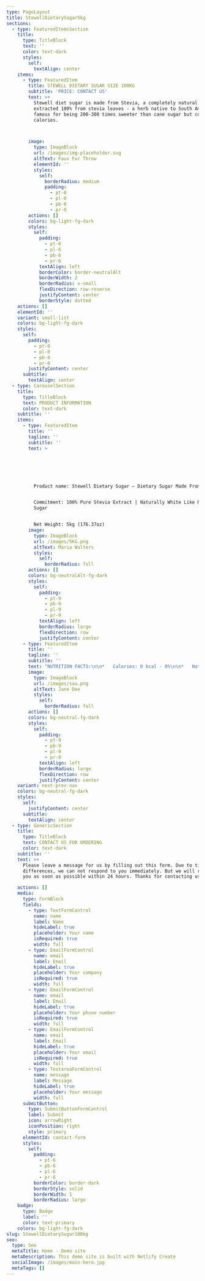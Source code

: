 ```yaml
---
type: PageLayout
title: StewellDietarySugar5kg
sections:
  - type: FeaturedItemsSection
    title:
      type: TitleBlock
      text: ''
      color: text-dark
      styles:
        self:
          textAlign: center
    items:
      - type: FeaturedItem
        title: STEWELL DIETARY SUGAR SIZE 100KG
        subtitle: 'PRICE: CONTACT US'
        text: >+
          Stewell diet sugar is made from Stevia, a completely natural product,
          extracted 100% from stevia leaves - a herb native to South America,
          famous for being 200-300 times sweeter than cane sugar but contains no
          calories.



        image:
          type: ImageBlock
          url: /images/img-placeholder.svg
          altText: Faux Fur Throw
          elementId: ''
          styles:
            self:
              borderRadius: medium
              padding:
                - pt-0
                - pl-0
                - pb-0
                - pr-0
        actions: []
        colors: bg-light-fg-dark
        styles:
          self:
            padding:
              - pt-6
              - pl-6
              - pb-6
              - pr-6
            textAlign: left
            borderColor: border-neutralAlt
            borderWidth: 2
            borderRadius: x-small
            flexDirection: row-reverse
            justifyContent: center
            borderStyle: dotted
    actions: []
    elementId: ''
    variant: small-list
    colors: bg-light-fg-dark
    styles:
      self:
        padding:
          - pt-0
          - pl-0
          - pb-0
          - pr-0
        justifyContent: center
      subtitle:
        textAlign: center
  - type: CarouselSection
    title:
      type: TitleBlock
      text: PRODUCT INFORMATION
      color: text-dark
    subtitle: ''
    items:
      - type: FeaturedItem
        title: ''
        tagline: ''
        subtitle: ''
        text: >






          Product name: Stewell Dietary Sugar – Dietary Sugar Made From Stevia


          Commitment: 100% Pure Stevia Extract | Naturally White Like Refined
          Sugar


          Net Weight: 5kg (176.37oz)
        image:
          type: ImageBlock
          url: /images/5KG.png
          altText: Maria Walters
          styles:
            self:
              borderRadius: full
        actions: []
        colors: bg-neutralAlt-fg-dark
        styles:
          self:
            padding:
              - pt-9
              - pb-9
              - pl-9
              - pr-9
            textAlign: left
            borderRadius: large
            flexDirection: row
            justifyContent: center
      - type: FeaturedItem
        title: ''
        tagline: ''
        subtitle: ''
        text: "NUTRITION FACTS:\n\n*   Calories: 0 kcal - 0%\n\n*   Natri (Sodium): 0 mg - 0%\n\n*   Total Fat: 0 g - 0%\n\n*   Total Carbohydrates: 0g -> (Sugar: 0g; Fiber: 0g) 0%\n\n*   Protein: 0g - 0%\n\n*   Ingredients: Erythritol (natural sugar alcohol), Stevia extract (Rebaudioside M ≥ 97%)\n\n*   Low-energy foods\n\n*   Certifications: Halal, USDA Organic, ISO 22000:2018, HACCP, Non-GMO, ISO 9001:2000\n\nMade in Vietnam\n\nManufactured by: Stewell Food Co., Ltd.\_ (27 Tan My Street, Tan Thuan Tay Ward, District 7, Ho Chi Minh City, Vietnam)\n\nManufacturing Date (MFG): 20 / 05 / 2025\n\nExpiry Date (EXP): 2 years from the manufacturing date\n\nDirections for use: Consume a maximum of 20–25 g per day (approximately 1–2 level tablespoons)\n\nCaution: Children under 2 years old, pregnant or breastfeeding women, and individuals following a low-energy diet should consult a healthcare professional or doctor before use\n\nStorage: Store in a cool, dry place away from direct sunlight and out of reach of children. Reseal the package after use to prevent moisture absorption and caking\n\n\n\n"
        image:
          type: ImageBlock
          url: /images/sau.png
          altText: Jane Doe
          styles:
            self:
              borderRadius: full
        actions: []
        colors: bg-neutral-fg-dark
        styles:
          self:
            padding:
              - pt-9
              - pb-9
              - pl-9
              - pr-9
            textAlign: left
            borderRadius: large
            flexDirection: row
            justifyContent: center
    variant: next-prev-nav
    colors: bg-neutral-fg-dark
    styles:
      self:
        justifyContent: center
      subtitle:
        textAlign: center
  - type: GenericSection
    title:
      type: TitleBlock
      text: CONTACT US FOR ORDERING
      color: text-dark
    subtitle: ''
    text: >+
      Please leave a message for us by filling out this form. Due to time zone
      differences, we can not respond to you immediately. But we will reply to
      you as soon as possible within 24 hours. Thanks for contacting us!

    actions: []
    media:
      type: FormBlock
      fields:
        - type: TextFormControl
          name: name
          label: Name
          hideLabel: true
          placeholder: Your name
          isRequired: true
          width: full
        - type: EmailFormControl
          name: email
          label: Email
          hideLabel: true
          placeholder: Your company
          isRequired: true
          width: full
        - type: EmailFormControl
          name: email
          label: Email
          hideLabel: true
          placeholder: Your phone number
          isRequired: true
          width: full
        - type: EmailFormControl
          name: email
          label: Email
          hideLabel: true
          placeholder: Your email
          isRequired: true
          width: full
        - type: TextareaFormControl
          name: message
          label: Message
          hideLabel: true
          placeholder: Your message
          width: full
      submitButton:
        type: SubmitButtonFormControl
        label: Submit
        icon: arrowRight
        iconPosition: right
        style: primary
      elementId: contact-form
      styles:
        self:
          padding:
            - pt-6
            - pb-6
            - pl-6
            - pr-6
          borderColor: border-dark
          borderStyle: solid
          borderWidth: 1
          borderRadius: large
    badge:
      type: Badge
      label: ''
      color: text-primary
    colors: bg-light-fg-dark
slug: StewellDietarySugar100kg
seo:
  type: Seo
  metaTitle: Home - Demo site
  metaDescription: This demo site is built with Netlify Create
  socialImage: /images/main-hero.jpg
  metaTags: []
---
```

